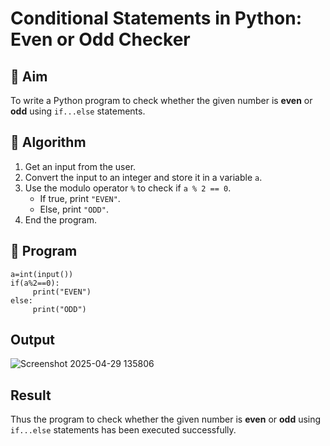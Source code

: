 # Conditional Statements in Python: Even or Odd Checker

## 🎯 Aim
To write a Python program to check whether the given number is **even** or **odd** using `if...else` statements.

## 🧠 Algorithm
1. Get an input from the user.
2. Convert the input to an integer and store it in a variable `a`.
3. Use the modulo operator `%` to check if `a % 2 == 0`.
   - If true, print `"EVEN"`.
   - Else, print `"ODD"`.
4. End the program.

## 🧾 Program
```
a=int(input())
if(a%2==0):
     print("EVEN")
else:
     print("ODD")
 ```
## Output
![Screenshot 2025-04-29 135806](https://github.com/user-attachments/assets/c8341c2b-1a36-4daf-bc78-128312a8e267)

## Result
Thus the program to check whether the given number is **even** or **odd** using `if...else` statements has been executed successfully.

